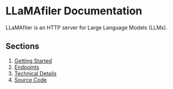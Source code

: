 # LLaMAfiler Documentation

LLaMAfiler is an HTTP server for Large Language Models (LLMs).

## Sections

1. [Getting Started](getting_started.md)
2. [Endpoints](endpoints.md)
3. [Technical Details](technical_details.md)
4. [Source Code](../)
